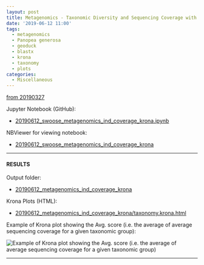 ```yaml
---
layout: post
title: Metagenomics - Taxonomic Diversity and Sequencing Coverage with MEGAHIT BLASTx and Krona Plots
date: '2019-06-12 11:00'
tags:
  - metagenomics
  - Panopea generosa
  - geoduck
  - blastx
  - krona
  - taxonomy
  - plots
categories:
  - Miscellaneous
---
```

[from 20190327](https://robertslab.github.io/sams-notebook/2019/03/27/Metagenome-Assemblies-P.generosa-Water-Samples-Trimmed-HiSeqX-Data-Using-Megahit-on-Mox.html)


Jupyter Notebook (GitHub):

- [20190612_swoose_metagenomics_ind_coverage_krona.ipynb](https://github.com/RobertsLab/code/blob/master/notebooks/sam/20190612_swoose_metagenomics_ind_coverage_krona.ipynb)

NBViewer for viewing notebook:

- [20190612_swoose_metagenomics_ind_coverage_krona](https://nbviewer.jupyter.org/github/RobertsLab/code/blob/master/notebooks/sam/20190612_swoose_metagenomics_ind_coverage_krona.ipynb)


---

#### RESULTS

Output folder:

- [20190612_metagenomics_ind_coverage_krona](https://gannet.fish.washington.edu/Atumefaciens/20190612_metagenomics_ind_coverage_krona/)

Krona Plots (HTML):

- [20190612_metagenomics_ind_coverage_krona/taxonomy.krona.html](https://gannet.fish.washington.edu/Atumefaciens/20190612_metagenomics_ind_coverage_krona/taxonomy.krona.html)


Example of Krona plot showing the Avg. score (i.e. the average of average sequencing coverage for a given taxonomic group):

![Example of Krona plot showing the Avg. score (i.e. the average of average sequencing coverage for a given taxonomic group)](https://github.com/RobertsLab/sams-notebook/blob/master/images/screencaps/20190612_metagenomics_blastx_cov_krona.png?raw=true)

---
